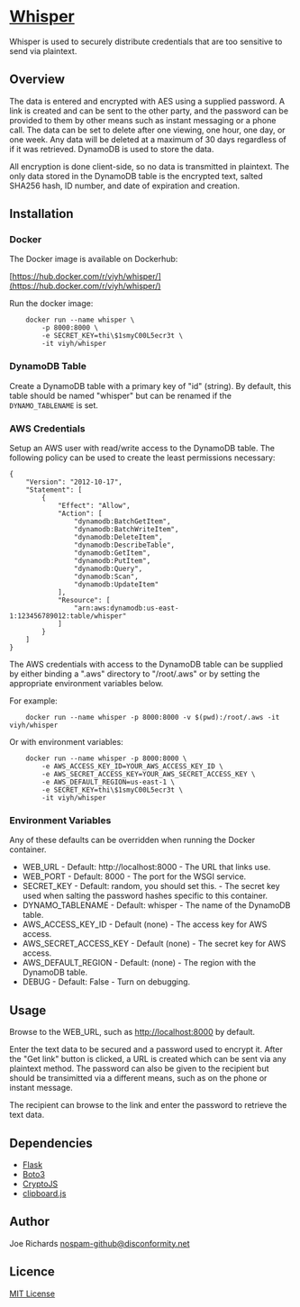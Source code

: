 # [Whisper](https://github.com/viyh/whisper) #

Whisper is used to securely distribute credentials that are too sensitive to send via plaintext.

## Overview ##

The data is entered and encrypted with AES using a supplied password. A link is
created and can be sent to the other party, and the password can be provided to
them by other means such as instant messaging or a phone call. The data can be
set to delete after one viewing, one hour, one day, or one week. Any data will
be deleted at a maximum of 30 days regardless of if it was retrieved. DynamoDB
is used to store the data.

All encryption is done client-side, so no data is transmitted in plaintext. The
only data stored in the DynamoDB table is the encrypted text, salted SHA256 hash,
ID number, and date of expiration and creation.

## Installation ##


### Docker ###

The Docker image is available on Dockerhub:

[https://hub.docker.com/r/viyh/whisper/](https://hub.docker.com/r/viyh/whisper/)

Run the docker image:

        docker run --name whisper \
            -p 8000:8000 \
            -e SECRET_KEY=thi\$1smyC00L5ecr3t \
            -it viyh/whisper

### DynamoDB Table ###

Create a DynamoDB table with a primary key of "id" (string). By default, this table should be named "whisper" but can be renamed if the `DYNAMO_TABLENAME` is set.

### AWS Credentials ###

Setup an AWS user with read/write access to the DynamoDB table. The following
policy can be used to create the least permissions necessary:

```
{
    "Version": "2012-10-17",
    "Statement": [
        {
            "Effect": "Allow",
            "Action": [
                "dynamodb:BatchGetItem",
                "dynamodb:BatchWriteItem",
                "dynamodb:DeleteItem",
                "dynamodb:DescribeTable",
                "dynamodb:GetItem",
                "dynamodb:PutItem",
                "dynamodb:Query",
                "dynamodb:Scan",
                "dynamodb:UpdateItem"
            ],
            "Resource": [
                "arn:aws:dynamodb:us-east-1:123456789012:table/whisper"
            ]
        }
    ]
}
```

The AWS credentials with access to the DynamoDB table can be supplied by either
binding a ".aws" directory to "/root/.aws" or by setting the appropriate
environment variables below.

For example:

        docker run --name whisper -p 8000:8000 -v $(pwd):/root/.aws -it viyh/whisper

Or with environment variables:

        docker run --name whisper -p 8000:8000 \
            -e AWS_ACCESS_KEY_ID=YOUR_AWS_ACCESS_KEY_ID \
            -e AWS_SECRET_ACCESS_KEY=YOUR_AWS_SECRET_ACCESS_KEY \
            -e AWS_DEFAULT_REGION=us-east-1 \
            -e SECRET_KEY=thi\$1smyC00L5ecr3t \
            -it viyh/whisper


### Environment Variables ###

Any of these defaults can be overridden when running the Docker container.

* WEB_URL - Default: http://localhost:8000 - The URL that links use.
* WEB_PORT - Default: 8000 - The port for the WSGI service.
* SECRET_KEY - Default: random, you should set this. - The secret key used when salting the password hashes specific to this container.
* DYNAMO_TABLENAME - Default: whisper - The name of the DynamoDB table.
* AWS_ACCESS_KEY_ID - Default (none) - The access key for AWS access.
* AWS_SECRET_ACCESS_KEY - Default (none) - The secret key for AWS access.
* AWS_DEFAULT_REGION - Default: (none) - The region with the DynamoDB table.
* DEBUG - Default: False - Turn on debugging.

## Usage ##

Browse to the WEB_URL, such as [http://localhost:8000](http://localhost:8000) by default.

Enter the text data to be secured and a password used to encrypt it. After the
"Get link" button is clicked, a URL is created which can be sent via any plaintext
method. The password can also be given to the recipient but should be transimitted
via a different means, such as on the phone or instant message.

The recipient can browse to the link and enter the password to retrieve the text data.

## Dependencies ##

* [Flask](http://flask.pocoo.org/)
* [Boto3](http://aws.amazon.com/sdk-for-python/)
* [CryptoJS](https://github.com/brix/crypto-js)
* [clipboard.js](https://clipboardjs.com/)

## Author ##

Joe Richards <nospam-github@disconformity.net>

## Licence ##

[MIT License](LICENSE)
